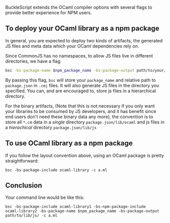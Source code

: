 
BuckleScript extends the OCaml compiler options with several flags to
provide better experience for NPM users.

## To deploy your OCaml library as a npm package

In general, you are expected to deploy two kinds of artifacts, the
generated JS files and meta data which your OCaml dependencies rely
on.

Since CommonJS has no namespaces, to allow JS files live in different
directories, we have a flag

```sh
bsc -bs-package-name $npm_package_name -bs-package-output path/to/your/js/dir -c a.ml
```

By passing this flag, `bsc` will store your `package_name` and
relative path to `package.json` in `.cmj` files. It will also generate
JS files in the directory you specified. You can, and are encouraged
to, store js files in a hierarchical directory.

For the binary artifacts, (Note that this is not necessary if you only
want your libraries to be consumed by JS developers, and it has
benefit since end users don't need these binary data any more), the
convention
is to store all `*.cm` data in a *single* directory
`package.json/lib/ocaml`
and js files in a *hierachical* directory
`package.json/lib/js`



## To use OCaml library as a npm package

If you follow the layout convention above, using an OCaml package is pretty
straightforward:

```
bsc -bs-package-include ocaml-library -c a.ml
```



## Conclusion

Your command line would be like this:

```
bsc -bs-package-include ocaml-library1 -bs-npm-package-include
ocaml-library2 -bs-package-name $npm_package_name -bs-package-output path/to/lib/js/ -c a.ml
```
